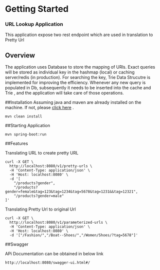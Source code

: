 # Getting Started

### URL Lookup Application
This application expose two rest endpoint which are used in translation to Pretty Url

## Overview
The application uses Database to store the mapping of URls. Exact queries will be stored as individual key in the hashmap (local) or caching server/redis (in production). For searching the key, Trie Data Strucutre is implemented for improving the efficiency. Whenever any new query is populated in Db, subsequently it needs to be inserted into the cache and Trie , and the application will take care of those operations.



##Installation
Assuming java and maven are already installed on the machine. If not, please [click here] .
```$xslt
mvn clean install
```
##Starting Application
```$xslt
mvn spring-boot:run
```

##Features

Translating URL to create pretty URL

```
curl -X GET \
  http://localhost:8080/v1/pretty-urls \
  -H 'Content-Type: application/json' \
  -H 'Host: localhost:8080' \
  -d '[
    "/products?gender",
    "/products?gender=female&tag=123&tag=1234&tag=5678&tag=1231&&tag=12321",
    "/products?gender=male"
]'
```

Translating Pretty Url to original Url

```$xslt
curl -X GET \
  http://localhost:8080/v1/parameterized-urls \
  -H 'Content-Type: application/json' \
  -H 'Host: localhost:8080' \
  -d '["/Fashion/","/Boat--Shoes/","/Women/Shoes/?tag=5678"]'
```

##Swagger

APi Documentation can be obtained in below link

```$xslt
http://localhost:8080/swagger-ui.html#/
```

[//]: # (These are reference links used in the body of this note and get stripped out when the markdown processor does its job. There is no need to format nicely because it shouldn't be seen. Thanks SO - http://stackoverflow.com/questions/4823468/store-comments-in-markdown-syntax)

   [click here]: <https://dev.to/jeannienguyen/how-to-install-java-jdk-and-maven-on-mac-os-168f>